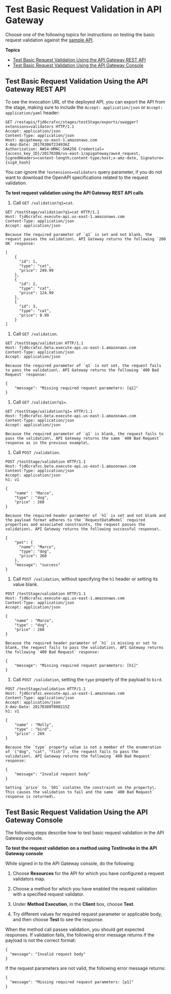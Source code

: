 # Test Basic Request Validation in API Gateway<a name="api-gateway-request-validation-test"></a>

Choose one of the following topics for instructions on testing the basic request validation against the [sample API](api-gateway-request-validation-sample-api-swagger.md)\. 

**Topics**
+ [Test Basic Request Validation Using the API Gateway REST API](#api-gateway-request-validation-test-using-rest-api)
+ [Test Basic Request Validation Using the API Gateway Console](#api-gateway-request-validation-test-in-console)

## Test Basic Request Validation Using the API Gateway REST API<a name="api-gateway-request-validation-test-using-rest-api"></a>

 To see the invocation URL of the deployed API, you can export the API from the stage, making sure to include the `Accept: application/json` or `Accept: application/yaml` header: 

```
GET /restapis/fjd6crafxc/stages/testStage/exports/swagger?extensions=validators HTTP/1.1
Accept: application/json
Content-Type: application/json
Host: apigateway.us-east-1.amazonaws.com
X-Amz-Date: 20170306T234936Z
Authorization: AWS4-HMAC-SHA256 Credential={access_key_ID}/20170306/us-east-1/apigateway/aws4_request, SignedHeaders=content-length;content-type;host;x-amz-date, Signature={sig4_hash}
```

 You can ignore the `?extensions=validators` query parameter, if you do not want to download the OpenAPI specifications related to the request validation\. 

**To test request validation using the API Gateway REST API calls**

1.  Call `GET /validation?q1=cat`\. 

   ```
   GET /testStage/validation?q1=cat HTTP/1.1
   Host: fjd6crafxc.execute-api.us-east-1.amazonaws.com
   Content-Type: application/json
   Accept: application/json
   ```

    Because the required parameter of `q1` is set and not blank, the request passes the validation\. API Gateway returns the following `200 OK` response: 

   ```
   [
       {
         "id": 1,
         "type": "cat",
         "price": 249.99
       },
       {
         "id": 2,
         "type": "cat",
         "price": 124.99
       },
       {
         "id": 3,
         "type": "cat",
         "price": 0.99
       }
   ]
   ```

1.  Call `GET /validation`\. 

   ```
   GET /testStage/validation HTTP/1.1
   Host: fjd6crafxc.beta.execute-api.us-east-1.amazonaws.com
   Content-Type: application/json
   Accept: application/json
   ```

    Because the required parameter of `q1` is not set, the request fails to pass the validation\. API Gateway returns the following `400 Bad Request` response: 

   ```
   {
       "message": "Missing required request parameters: [q1]"
   }
   ```

1.  Call `GET /validation?q1=`\. 

   ```
   GET /testStage/validation?q1= HTTP/1.1
   Host: fjd6crafxc.beta.execute-api.us-east-1.amazonaws.com
   Content-Type: application/json
   Accept: application/json
   ```

    Because the required parameter of `q1` is blank, the request fails to pass the validation\. API Gateway returns the same `400 Bad Request` response as in the previous example\. 

1.  Call `POST /validation`\. 

   ```
   POST /testStage/validation HTTP/1.1
   Host: fjd6crafxc.beta.execute-api.us-east-1.amazonaws.com
   Content-Type: application/json
   Accept: application/json
   h1: v1
   
   {
       "name" : "Marco",
       "type" : "dog",
       "price" : 260
   }
   ```

    Because the required header parameter of `h1` is set and not blank and the payload format adheres to the `RequestDataModel` required properties and associated constraints, the request passes the validation\. API Gateway returns the following successful response\. 

   ```
   {
       "pet": {
         "name": "Marco",
         "type": "dog",
         "price": 260
       },
       "message": "success"
   }
   ```

1.  Call `POST /validation`, without specifying the `h1` header or setting its value blank\. 

   ```
   POST /testStage/validation HTTP/1.1
   Host: fjd6crafxc.execute-api.us-east-1.amazonaws.com
   Content-Type: application/json
   Accept: application/json
   
   {
       "name" : "Marco",
       "type" : "dog",
       "price" : 260
   }
   ```

    Because the required header parameter of `h1` is missing or set to blank, the request fails to pass the validation\. API Gateway returns the following `400 Bad Request` response: 

   ```
   {
       "message": "Missing required request parameters: [h1]"
   }
   ```

1.  Call `POST /validation`, setting the `type` property of the payload to `bird`\. 

   ```
   POST /testStage/validation HTTP/1.1
   Host: fjd6crafxc.execute-api.us-east-1.amazonaws.com
   Content-Type: application/json
   Accept: application/json
   X-Amz-Date: 20170309T000215Z
   h1: v1
   
   {
       "name" : "Molly",
       "type" : "bird",
       "price" : 269
   }
   ```

    Because the `type` property value is not a member of the enumeration of `["dog", "cat", "fish"]`, the request fails to pass the validation\. API Gateway returns the following `400 Bad Request` response: 

   ```
   {
       "message": "Invalid request body"
   }
   ```

    Setting `price` to `501` violates the constraint on the property\. This causes the validation to fail and the same `400 Bad Request` response is returned\. 

## Test Basic Request Validation Using the API Gateway Console<a name="api-gateway-request-validation-test-in-console"></a>

 The following steps describe how to test basic request validation in the API Gateway console\.

**To test the request validation on a method using TestInvoke in the API Gateway console**

While signed in to the API Gateway console, do the following:

1. Choose **Resources** for the API for which you have configured a request validators map\.

1. Choose a method for which you have enabled the request validation with a specified request validator\.

1. Under **Method Execution**, in the **Client** box, choose **Test**\.

1. Try different values for required request parameter or applicable body, and then choose **Test** to see the response\.

 When the method call passes validation, you should get expected responses\. If validation fails, the following error message returns if the payload is not the correct format: 

```
{
  "message": "Invalid request body"
}
```

If the request parameters are not valid, the following error message returns:

```
{
  "message": "Missing required request parameters: [p1]"
}
```